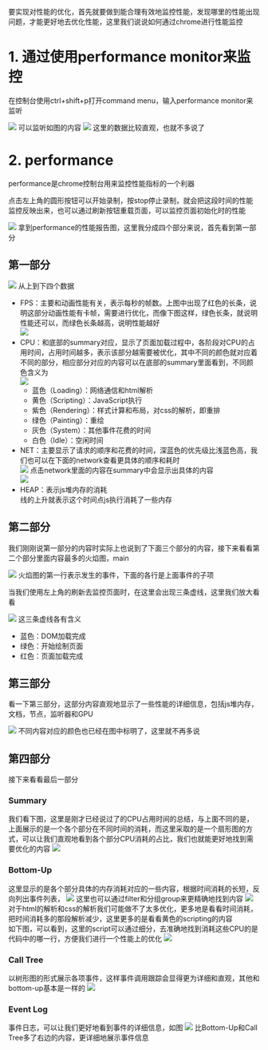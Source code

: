 要实现对性能的优化，首先就要做到能合理有效地监控性能，发现哪里的性能出现问题，才能更好地去优化性能，这里我们说说如何通过chrome进行性能监控
# 1. 通过使用performance monitor来监控  
在控制台使用ctrl+shift+p打开command menu，输入performance monitor来监听

![](https://user-gold-cdn.xitu.io/2020/2/28/170879e92192e22b?w=726&h=118&f=png&s=11841)
可以监听如图的内容
![](https://user-gold-cdn.xitu.io/2020/2/28/170879f03e41404e?w=1443&h=447&f=png&s=59157)
这里的数据比较直观，也就不多说了

# 2. performance

performance是chrome控制台用来监控性能指标的一个利器

点击左上角的圆形按钮可以开始录制，按stop停止录制，就会把这段时间的性能监控反映出来，也可以通过刷新按钮重载页面，可以监控页面初始化时的性能  

![](https://user-gold-cdn.xitu.io/2020/2/28/1708a9f872f9e626?w=1605&h=977&f=png&s=144332)
拿到performance的性能报告图，这里我分成四个部分来说，首先看到第一部分
## 第一部分
![](https://user-gold-cdn.xitu.io/2020/2/28/1708a10d879704f1?w=1439&h=170&f=png&s=123338)
从上到下四个数据
* FPS：主要和动画性能有关，表示每秒的帧数。上图中出现了红色的长条，说明这部分动画性能有卡帧，需要进行优化，而像下图这样，绿色长条，就说明性能还可以，而绿色长条越高，说明性能越好  
![](https://user-gold-cdn.xitu.io/2020/2/28/1708a17f64a1d71d?w=422&h=98&f=png&s=24352)
* CPU：和底部的summary对应，显示了页面加载过程中，各阶段对CPU的占用时间，占用时间越多，表示该部分越需要被优化，其中不同的颜色就对应着不同的部分，相应部分对应的内容可以在底部的summary里面看到，不同颜色含义为  
![](https://user-gold-cdn.xitu.io/2020/2/28/1708a20ad8a838c6?w=163&h=204&f=png&s=4575)
    * 蓝色（Loading）：网络通信和html解析
    * 黄色（Scripting）：JavaScript执行
    * 紫色（Rendering）：样式计算和布局，对css的解析，即重排
    * 绿色（Painting）：重绘
    * 灰色（System）：其他事件花费的时间
    * 白色（Idle）：空闲时间
* NET：主要显示了请求的顺序和花费的时间，深蓝色的优先级比浅蓝色高，我们也可以在下面的network查看更具体的顺序和耗时  
![](https://user-gold-cdn.xitu.io/2020/2/28/1708a4ac612ab4c1?w=1311&h=380&f=png&s=106537)
点击network里面的内容在summary中会显示出具体的内容  
![](https://user-gold-cdn.xitu.io/2020/2/28/1708a4d2a6278cd6?w=644&h=363&f=png&s=33537)
* HEAP：表示js堆内存的消耗  
线的上升就表示这个时间点js执行消耗了一些内存
## 第二部分
我们刚刚说第一部分的内容时实际上也说到了下面三个部分的内容，接下来看看第二个部分里面内容最多的火焰图，main

![](https://user-gold-cdn.xitu.io/2020/2/28/1708a8c4ed8d050d?w=1567&h=468&f=png&s=75070)
火焰图的第一行表示发生的事件，下面的各行是上面事件的子项

当我们使用左上角的刷新去监控页面时，在这里会出现三条虚线，这里我们放大看看

![](https://user-gold-cdn.xitu.io/2020/2/28/1708a8e10dd57526?w=431&h=439&f=png&s=31690)
这三条虚线各有含义
* 蓝色：DOM加载完成
* 绿色：开始绘制页面
* 红色：页面加载完成
## 第三部分
看一下第三部分，这部分内容直观地显示了一些性能的详细信息，包括js堆内存，文档，节点，监听器和GPU

![](https://user-gold-cdn.xitu.io/2020/2/28/1708aa2dc620c679?w=1598&h=288&f=png&s=19476)
不同内容对应的颜色也已经在图中标明了，这里就不再多说

## 第四部分
接下来看看最后一部分
### Summary
我们看下图，这里是刚才已经说过了的CPU占用时间的总结，与上面不同的是，上面展示的是一个各个部分在不同时间的消耗，而这里采取的是一个扇形图的方式，可以让我们直观地看到各个部分CPU消耗的占比，我们也就能更好地找到需要优化的内容
![](https://user-gold-cdn.xitu.io/2020/2/28/1708aa8999b66c25?w=859&h=364&f=png&s=30909)

### Bottom-Up
这里显示的是各个部分具体的内存消耗对应的一些内容，根据时间消耗的长短，反向列出事件列表，
![](https://user-gold-cdn.xitu.io/2020/2/28/1708aaffe8db0ff6?w=1055&h=606&f=png&s=63637)
这里也可以通过filter和分组group来更精确地找到内容
![](https://user-gold-cdn.xitu.io/2020/2/28/1708aafbb9440c1a?w=388&h=57&f=png&s=2706)  
对于html的解析和css的解析我们可能做不了太多优化，更多地是看看时间消耗，把时间消耗多的那段解析减少，这里更多的是看看黄色的scripting的内容  
如下图，可以看到，这里的script可以通过细分，去准确地找到消耗这些CPU的是代码中的哪一行，方便我们进行一个性能上的优化
![](https://user-gold-cdn.xitu.io/2020/2/28/1708aacf3492ca78?w=1050&h=174&f=png&s=22881)

### Call Tree
以树形图的形式展示各项事件，这样事件调用跟踪会显得更为详细和直观，其他和bottom-up基本是一样的
![](https://user-gold-cdn.xitu.io/2020/2/28/1708ab22f3740e18?w=1073&h=447&f=png&s=48829)

### Event Log
事件日志，可以让我们更好地看到事件的详细信息，如图
![](https://user-gold-cdn.xitu.io/2020/2/28/1708ab3f5df0cf43?w=1071&h=619&f=png&s=66928)
比Bottom-Up和Call Tree多了右边的内容，更详细地展示事件信息